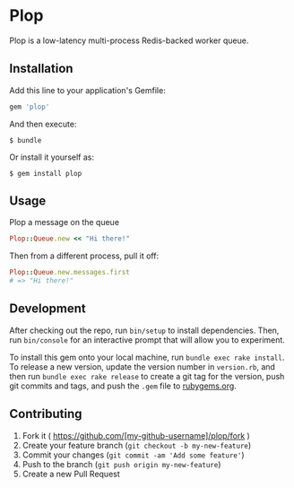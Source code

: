 # Plop

Plop is a low-latency multi-process Redis-backed worker queue.

## Installation

Add this line to your application's Gemfile:

```ruby
gem 'plop'
```

And then execute:

    $ bundle

Or install it yourself as:

    $ gem install plop

## Usage

Plop a message on the queue

```ruby
Plop::Queue.new << "Hi there!"
```

Then from a different process, pull it off:

```ruby
Plop::Queue.new.messages.first
# => "Hi there!"
```

## Development

After checking out the repo, run `bin/setup` to install dependencies. Then, run `bin/console` for an interactive prompt that will allow you to experiment.

To install this gem onto your local machine, run `bundle exec rake install`. To release a new version, update the version number in `version.rb`, and then run `bundle exec rake release` to create a git tag for the version, push git commits and tags, and push the `.gem` file to [rubygems.org](https://rubygems.org).

## Contributing

1. Fork it ( https://github.com/[my-github-username]/plop/fork )
2. Create your feature branch (`git checkout -b my-new-feature`)
3. Commit your changes (`git commit -am 'Add some feature'`)
4. Push to the branch (`git push origin my-new-feature`)
5. Create a new Pull Request
